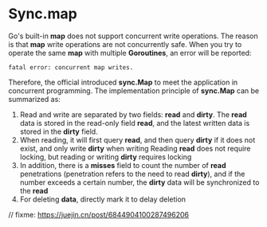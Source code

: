 

# Sync.map



Go's built-in **map** does not support concurrent write operations. The reason is that **map** write operations are not concurrently safe. When you try to operate the same **map** with multiple **Goroutines**, an error will be reported: 

```
fatal error: concurrent map writes.
```

Therefore, the official introduced **sync.Map** to meet the application in concurrent programming.
The implementation principle of **sync.Map** can be summarized as:

1. Read and write are separated by two fields: **read** and **dirty**. The **read** data is stored in the read-only field **read**, and the latest written data is stored in the **dirty** field.
2. When reading, it will first query **read**, and then query **dirty** if it does not exist, and only write **dirty** when writing
   Reading **read** does not require locking, but reading or writing **dirty** requires locking
3. In addition, there is a **misses** field to count the number of **read** penetrations (penetration refers to the need to read **dirty**), and if the number exceeds a certain number, the **dirty** data will be synchronized to the **read**
4. For deleting **data**, directly mark it to delay deletion



// fixme: https://juejin.cn/post/6844904100287496206

